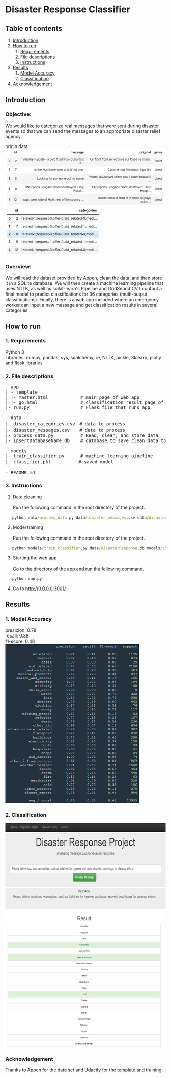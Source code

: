 # Disaster Response Classifier

## Table of contents
1. [Introduction](#Introduction)
2. [How to run](#Howtorun)
    1. [Requirements](#Requirements)
    2. [File descriptions](#Filedescriptions)
    3. [Instructions](#Instructions)
3. [Results](#Results)
    1. [Model Accuracy](#ModelAccuracy)
    2. [Classification](#Classification)
4. [Acknowledgement](#Acknowledgement)

<a name="Introduction"></a>
## Introduction

### Objective:
  We would like to categorize real messages that were sent during disaster events so that we can send the messages to an appropriate disaster relief agency.

  origin data:\
  <img src="image/original_data_messages.png" height="180" alt="original data-messages"/>
  <img src="image/original_data_categories.png" height="150" alt="original data-categories"/><br/>  

### Overview:
  We will read the dataset provided by Appen, clean the data, and then store it in a SQLite database. We will then create a machine learning pipeline that uses NTLK, as well as scikit-learn's Pipeline and GridSearchCV to output a final model to predict classifications for 36 categories (multi-output classifications). Finally, there is a web app included where an emergency worker can input a new message and get classification results in several categories.

<a name="Howtorun"></a>
## How to run

<a name="Requirements"></a>
### 1. Requirements

Python 3\
Libraries: numpy, pandas, sys, sqalchemy, re, NLTK, pickle, Sklearn, plotly and flask libraries

<a name="Filedescriptions"></a>
### 2. File descriptions

<pre>
- app
| - template
| |- master.html            # main page of web app
| |- go.html                # classification result page of web app
|- run.py                   # Flask file that runs app

- data
|- disaster_categories.csv　# data to process
|- disaster_messages.csv  　# data to process
|- process_data.py          # Read, clean, and store data
|- InsertDatabaseName.db    # database to save clean data to

- models
|- train_classifier.py      # machine learning pipeline
|- classifier.pkl  　　　　　# saved model

- README.md
</pre>

<a name="Instructions"></a>
### 3. Instructions

  1.	Data cleaning\
  \
  Run the following command in the root directory of the project.
  ```bat
    'python data/process_data.py data/disaster_messages.csv data/disaster_categories.csv'
  ```
  2.	Model training\
  \
  Run the following command in the root directory of the project.
  ```bat
    'python models/train_classifier.py data/DisasterResponse.db models/classifier.pkl'
  ```
  3.	Starting the web app\
  \
  Go to the directory of the app and run the following command.
  ```bat
    'python run.py'
  ```
  4. Go to http://0.0.0.0:3001/

<a name="Results"></a>
## Results

<a name="ModelAccuracy"></a>
### 1. Model Accuracy

presicion: 0.78
\
recall: 0.38
\
f1-score: 0.48
\
  <img src="image/accuracy.png" height="500" alt="accuracy"/>

<a name="Classification"></a>
### 2. Classification

  <img src="image/Classification_input.PNG" height="200" alt="Classification_input"/><br>
  <img src="image/Classification_output.PNG" height="500" alt="Classification_output"/><br>

<a name="Acknowledgement"></a>
### Acknowledgement
Thanks to Appen for the data set and Udacity for the template and training.
